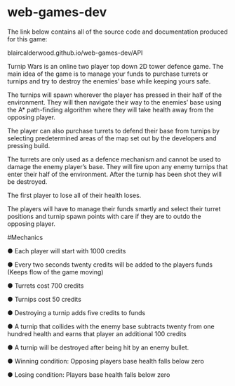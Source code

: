 # web-games-dev

The link below contains all of the source code and documentation produced for this game:

blaircalderwood.github.io/web-games-dev/API

Turnip Wars is an online two player top down 2D tower defence game. The main idea of the game is to manage your funds to purchase turrets or turnips and try to destroy the enemies’ base while keeping yours safe. 

The turnips will spawn wherever the player has pressed in their half of the environment. They will then navigate their way to the enemies’ base using the A* path-finding algorithm where they will take health away from the opposing player. 

The player can also purchase turrets to defend their base from turnips by selecting predetermined areas of the map set out by the developers and pressing build. 

The turrets are only used as a defence mechanism and cannot be used to damage the enemy player’s base. They will fire upon any enemy turnips that enter their half of the environment. After the turnip has been shot they will be destroyed.

The first player to lose all of their health loses. 

The players will have to manage their funds smartly and select their turret positions and turnip spawn points with care if they are to outdo the opposing player.

#Mechanics 

●	Each player will start with 1000 credits

●	Every two seconds twenty credits will be added to the players funds (Keeps flow of the game moving)

●	Turrets cost 700 credits

●	Turnips cost 50 credits

●	Destroying a turnip adds five credits to funds

●	A turnip that collides with the enemy base subtracts twenty from one hundred health and earns that player an additional 100 credits

●	A turnip will be destroyed after being hit by an enemy bullet. 

●	Winning condition: Opposing players base health falls below zero

●	Losing condition: Players base health falls below zero
